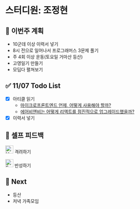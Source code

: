 # 스터디원: 조정현

## 🚀 이번주 계획

- 10군데 이상 이력서 넣기
- 8시 전으로 일어나서 프로그래머스 3문제 풀기
- 주 4회 이상 운동(토요일 거마산 등산)
- 고영일기 만들기
- 모딥다 펼쳐보기

## ✅ 11/07 Todo List

- [x] 아티클 읽기
  - [마이크로프론트엔드 언제, 어떻게 사용해야 할까?](https://insight.infograb.net/blog/2024/05/29/micro-frontend/)
  - [에어비앤비는 어떻게 리액트를 점진적으로 업그레이드했을까?](https://velog.io/@typo/how-airbnb-smoothly-upgrades-react)
- [x] 이력서 넣기

## 🎉 셀프 피드백

<img src="https://raw.githubusercontent.com/Tarikul-Islam-Anik/Animated-Fluent-Emojis/master/Emojis/Smilies/Hugging%20Face.png" alt="Hugging Face" width="25" height="25"> 격려하기</img>

>

<img src="https://raw.githubusercontent.com/Tarikul-Islam-Anik/Animated-Fluent-Emojis/master/Emojis/Smilies/Face%20with%20Monocle.png" alt="Face with Monocle" width="25" height="25"> 반성하기</img>

>

## 🌱 Next

- 등산
- 저녁 가족모임
